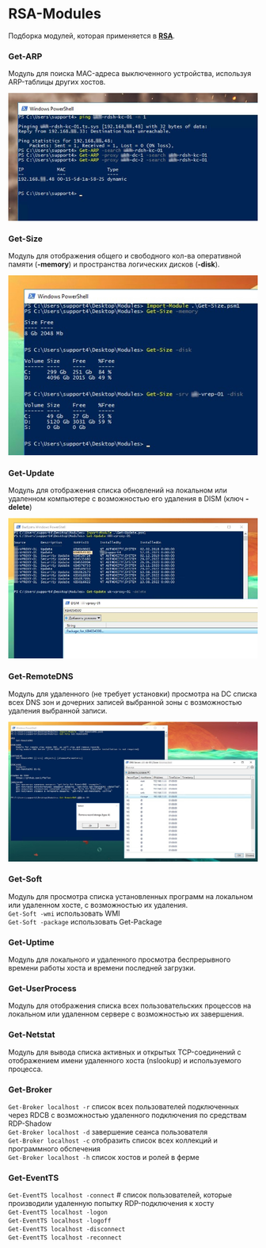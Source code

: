 # RSA-Modules
Подборка модулей, которая применяется в **[RSA](https://github.com/Lifailon/RSA)**.

### Get-ARP
Модуль для поиска MAC-адреса выключенного устройства, используя ARP-таблицы других хостов.

![Image alt](https://github.com/Lifailon/RSA-Modules/blob/rsa/Screen/Get-ARP-Search-MAC.jpg)

### Get-Size
Модуль для отображения общего и свободного кол-ва оперативной памяти (**-memory**) и пространства логических дисков (**-disk**).

![Image alt](https://github.com/Lifailon/RSA-Modules/blob/rsa/Screen/Get-Size.jpg)

### Get-Update
Модуль для отображения списка обновлений на локальном или удаленном компьютере с возможностью его удаления в DISM (ключ **-delete**)

![Image alt](https://github.com/Lifailon/RSA-Modules/blob/rsa/Screen/Get-Update.jpg)

### Get-RemoteDNS
Модуль для удаленного (не требует установки) просмотра на DC списка всех DNS зон и дочерних записей выбранной зоны с возможностью удаления выбранной записи.

![Image alt](https://github.com/Lifailon/RSA-Modules/blob/rsa/Screen/Get-RemoteDNS.jpg)

### Get-Soft
Модуль для просмотра списка установленных программ на локальном или удаленном хосте, с возможностью их удаления. \
`Get-Soft -wmi` использовать WMI \
`Get-Soft -package` использовать Get-Package

### Get-Uptime
Модуль для локального и удаленного просмотра беспрерывного времени работы хоста и времени последней загрузки.

### Get-UserProcess
Модуль для отображения списка всех пользовательских процессов на локальном или удаленном сервере с возможностью их завершения.

### Get-Netstat
Модуль для вывода списка активных и открытых TCP-соединений с отображением имени удаленного хоста (nslookup) и используемого процесса.

### Get-Broker
`Get-Broker localhost -r` список всех пользователей подключенных через RDCB с возможностью удаленного подключения по средствам RDP-Shadow \
`Get-Broker localhost -d` завершение сеанса пользователя \
`Get-Broker localhost -c` отобразить список всех коллекций и программного обспечения \
`Get-Broker localhost -h` список хостов и ролей в ферме

### Get-EventTS
`Get-EventTS localhost -connect` # список пользователей, которые производили удаленную попытку RDP-подключения к хосту \
`Get-EventTS localhost -logon` \
`Get-EventTS localhost -logoff` \
`Get-EventTS localhost -disconnect` \
`Get-EventTS localhost -reconnect`
